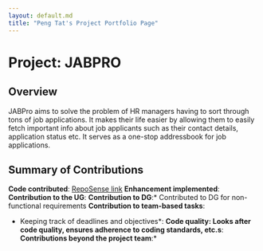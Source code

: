 ```yaml
---
layout: default.md
title: "Peng Tat's Project Portfolio Page"
---
```


# Project: JABPRO
## Overview
JABPro aims to solve the problem of HR managers having to sort through tons of job applications.
It makes their life easier by allowing them to easily fetch important info about job applicants such as their contact details, application status etc. It serves as a one-stop addressbook for job applications.
## Summary of Contributions
**Code contributed**: [RepoSense link](https://nus-cs2103-ay2324s1.github.io/tp-dashboard/?search=&sort=groupTitle%20dsc&sortWithin=title&since=2023-09-22&timeframe=commit&mergegroup=&groupSelect=groupByRepos&breakdown=false&tabOpen=true&tabType=authorship&tabAuthor=ScarletBlanks&tabRepo=AY2324S1-CS2103T-W09-4%2Ftp%5Bmaster%5D&authorshipIsMergeGroup=false&authorshipFileTypes=docs&authorshipIsBinaryFileTypeChecked=false&authorshipIsIgnoredFilesChecked=false) 
**Enhancement implemented**:
**Contribution to the UG**:
**Contribution to DG**:* Contributed to DG for non-functional requirements
**Contribution to team-based tasks**:
* Keeping track of deadlines and objectives*:
  **Code quality: Looks after code quality, ensures adherence to coding standards, etc.s**:
  **Contributions beyond the project team**:*
